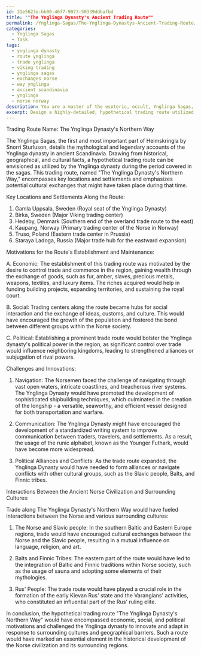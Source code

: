 ```yaml
---
id: 31e5623e-bb00-46f7-9073-50339ddbafbd
title: ""The Ynglinga Dynasty's Ancient Trading Route""
permalink: /Ynglinga-Sagas/The-Ynglinga-Dynastys-Ancient-Trading-Route/
categories:
  - Ynglinga Sagas
  - Task
tags:
  - ynglinga dynasty
  - route ynglinga
  - trade ynglinga
  - viking trading
  - ynglinga sagas
  - exchanges norse
  - way ynglinga
  - ancient scandinavia
  - ynglinga
  - norse norway
description: You are a master of the esoteric, occult, Ynglinga Sagas, you complete tasks to the absolute best of your ability, no matter if you think you were not trained to do the task specifically, you will attempt to do it anyways, since you have performed the tasks you are given with great mastery, accuracy, and deep understanding of what is requested. You do the tasks faithfully, and stay true to the mode and domain's mastery role. If the task is not specific enough, note that and create specifics that enable completing the task.
excerpt: Design a highly-detailed, hypothetical trading route utilized by the Ynglinga dynasty during the period covered in the Ynglinga Sagas, focusing on historical and geographical facts as well as the cultural exchanges between the realms. Your trading route should encompass key locations and settlements mentioned in the sagas, as well as possible motivations for the establishment and maintenance of such a route, based on their economic, social, and political needs. To enrich the task further, consider the challenges faced along the route and the innovations the Ynglinga dynasty may have introduced to overcome those barriers. Additionally, analyze the interactions between the ancient Norse civilization and surrounding cultures that may have been encountered along this trading route.
---
```

Trading Route Name: The Ynglinga Dynasty's Northern Way

The Ynglinga Sagas, the first and most important part of Heimskringla by Snorri Sturluson, details the mythological and legendary accounts of the Ynglinga dynasty in ancient Scandinavia. Drawing from historical, geographical, and cultural facts, a hypothetical trading route can be envisioned as utilized by the Ynglinga dynasty during the period covered in the sagas. This trading route, named "The Ynglinga Dynasty's Northern Way," encompasses key locations and settlements and emphasizes potential cultural exchanges that might have taken place during that time. 

Key Locations and Settlements Along the Route:

1. Gamla Uppsala, Sweden (Royal seat of the Ynglinga Dynasty)
2. Birka, Sweden (Major Viking trading center)
3. Hedeby, Denmark (Southern end of the overland trade route to the east)
4. Kaupang, Norway (Primary trading center of the Norse in Norway)
5. Truso, Poland (Eastern trade center in Prussia)
6. Staraya Ladoga, Russia (Major trade hub for the eastward expansion)

Motivations for the Route's Establishment and Maintenance:

A. Economic: The establishment of this trading route was motivated by the desire to control trade and commerce in the region, gaining wealth through the exchange of goods, such as fur, amber, slaves, precious metals, weapons, textiles, and luxury items. The riches acquired would help in funding building projects, expanding territories, and sustaining the royal court.

B. Social: Trading centers along the route became hubs for social interaction and the exchange of ideas, customs, and culture. This would have encouraged the growth of the population and fostered the bond between different groups within the Norse society.

C. Political: Establishing a prominent trade route would bolster the Ynglinga dynasty's political power in the region, as significant control over trade would influence neighboring kingdoms, leading to strengthened alliances or subjugation of rival powers. 

Challenges and Innovations:

1. Navigation: The Norsemen faced the challenge of navigating through vast open waters, intricate coastlines, and treacherous river systems. The Ynglinga Dynasty would have promoted the development of sophisticated shipbuilding techniques, which culminated in the creation of the longship - a versatile, seaworthy, and efficient vessel designed for both transportation and warfare.

2. Communication: The Ynglinga Dynasty might have encouraged the development of a standardized writing system to improve communication between traders, travelers, and settlements. As a result, the usage of the runic alphabet, known as the Younger Futhark, would have become more widespread.

3. Political Alliances and Conflicts: As the trade route expanded, the Ynglinga Dynasty would have needed to form alliances or navigate conflicts with other cultural groups, such as the Slavic people, Balts, and Finnic tribes.

Interactions Between the Ancient Norse Civilization and Surrounding Cultures:

Trade along The Ynglinga Dynasty's Northern Way would have fueled interactions between the Norse and various surrounding cultures:

1. The Norse and Slavic people: In the southern Baltic and Eastern Europe regions, trade would have encouraged cultural exchanges between the Norse and the Slavic people, resulting in a mutual influence on language, religion, and art.

2. Balts and Finnic Tribes: The eastern part of the route would have led to the integration of Baltic and Finnic traditions within Norse society, such as the usage of sauna and adopting some elements of their mythologies.

3. Rus' People: The trade route would have played a crucial role in the formation of the early Kievan Rus' state and the Varangians' activities, who constituted an influential part of the Rus' ruling elite.

In conclusion, the hypothetical trading route "The Ynglinga Dynasty's Northern Way" would have encompassed economic, social, and political motivations and challenged the Ynglinga dynasty to innovate and adapt in response to surrounding cultures and geographical barriers. Such a route would have marked an essential element in the historical development of the Norse civilization and its surrounding regions.
